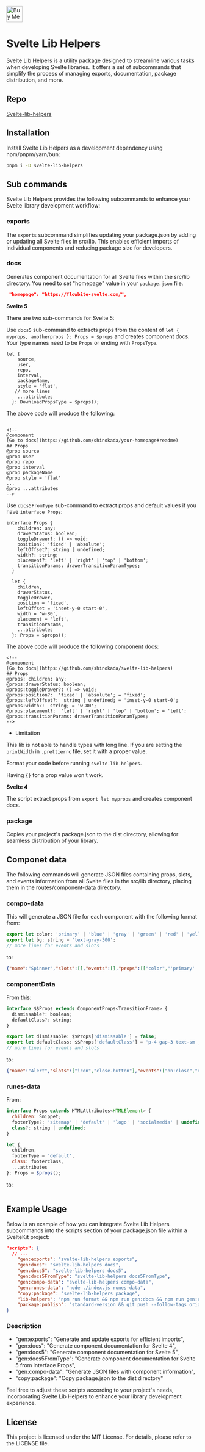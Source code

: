 <a href='https://ko-fi.com/Z8Z2CHALG' target='_blank'><img height='42' style='border:0px;height:42px;' src='https://storage.ko-fi.com/cdn/kofi3.png?v=3' alt='Buy Me a Coffee at ko-fi.com' /></a>

# Svelte Lib Helpers

Svelte Lib Helpers is a utility package designed to streamline various tasks when developing Svelte libraries. It offers a set of subcommands that simplify the process of managing exports, documentation, package distribution, and more.

## Repo

[Svelte-lib-helpers](https://github.com/shinokada/svelte-lib-helpers)

## Installation

Install Svelte Lib Helpers as a development dependency using npm/pnpm/yarn/bun:

```sh
pnpm i -D svelte-lib-helpers
```

## Sub commands

Svelte Lib Helpers provides the following subcommands to enhance your Svelte library development workflow:

### exports

The `exports` subcommand simplifies updating your package.json by adding or updating all Svelte files in src/lib. This enables efficient imports of individual components and reducing package size for developers.

### docs

Generates component documentation for all Svelte files within the src/lib directory. 
You need to set "homepage" value in your `package.json` file.

```json
 "homepage": "https://flowbite-svelte.com/",
```

**Svelte 5**

There are two sub-commands for Svelte 5:

Use `docs5` sub-command to extracts props from the content of `let { myprops, anotherprops }: Props = $props` and creates component docs. Your type names need to be `Props` or ending with `PropsType`.

```
let {
    source,
    user,
    repo,
    interval,
    packageName,
    style = 'flat',
   // more lines
    ...attributes
  }: DownloadPropsType = $props();
```

The above code will produce the following:

```

<!--
@component
[Go to docs](https://github.com/shinokada/your-homepage#readme)
## Props
@prop source
@prop user
@prop repo
@prop interval
@prop packageName
@prop style = 'flat'
...
@prop ...attributes
-->

```

Use `docs5FromType` sub-command to extract props and default values if you have `interface Props`:

```
interface Props {
    children: any;
    drawerStatus: boolean;
    toggleDrawer?: () => void;
    position?: 'fixed' | 'absolute';
    leftOffset?: string | undefined;
    width?: string;
    placement?: 'left' | 'right' | 'top' | 'bottom';
    transitionParams: drawerTransitionParamTypes;
  }

  let {
    children,
    drawerStatus,
    toggleDrawer,
    position = 'fixed',
    leftOffset = 'inset-y-0 start-0',
    width = 'w-80',
    placement = 'left',
    transitionParams,
    ...attributes
  }: Props = $props();
```

The above code will produce the following component docs:

```
<!--
@component
[Go to docs](https://github.com/shinokada/svelte-lib-helpers)
## Props
@props: children: any;
@props:drawerStatus: boolean;
@props:toggleDrawer?: () => void;
@props:position?:  'fixed' | 'absolute'; = 'fixed';
@props:leftOffset?:  string | undefined; = 'inset-y-0 start-0';
@props:width?:  string; = 'w-80';
@props:placement?:  'left' | 'right' | 'top' | 'bottom'; = 'left';
@props:transitionParams: drawerTransitionParamTypes;
-->
```

- Limitation

This lib is not able to handle types with long line. If you are setting the `printWidth` in `.prettierrc` file, set it with a proper value.

Format your code before running `svelte-lib-helpers`.

Having `{}` for a prop value won't work.

**Svelte 4**

The script extract props from `export let myprops` and creates component docs.

### package

Copies your project's package.json to the dist directory, allowing for seamless distribution of your library.

## Componet data

The following commands will generate JSON files containing props, slots, and events information from all Svelte files in the src/lib directory, placing them in the routes/component-data directory.

### compo-data

This will generate a JSON file for each component with the following format from:

```js
export let color: 'primary' | 'blue' | 'gray' | 'green' | 'red' | 'yellow' | 'pink' | 'purple' | 'white' | 'custom' | undefined = 'primary';
export let bg: string = 'text-gray-300';
// more lines for events and slots
```

to:
```json
{"name":"Spinner","slots":[],"events":[],"props":[["color","'primary' | 'blue' | 'gray' | 'green' | 'red' | 'yellow' | 'pink' | 'purple' | 'white' | 'custom' | undefined","'primary'"],["bg","string","'text-gray-300'"]]}
```

### componentData

From this:

```js
interface $$Props extends ComponentProps<TransitionFrame> {
  dismissable?: boolean;
  defaultClass?: string;
}

export let dismissable: $$Props['dismissable'] = false;
export let defaultClass: $$Props['defaultClass'] = 'p-4 gap-3 text-sm';
// more lines for events and slots
```

to:

```json
{"name":"Alert","slots":["icon","close-button"],"events":["on:close","on:click","on:change","on:keydown","on:keyup","on:focus","on:blur","on:mouseenter","on:mouseleave"],"props":[["dismissable","$$Props['dismissable']","false"],["defaultClass","$$Props['defaultClass']","'p-4 gap-3 text-sm'"]]}
```

### runes-data

From:

```js
interface Props extends HTMLAttributes<HTMLElement> {
  children: Snippet;
  footerType?: 'sitemap' | 'default' | 'logo' | 'socialmedia' | undefined;
  class?: string | undefined;
}

let {
  children,
  footerType = 'default',
  class: footerclass,
  ...attributes
}: Props = $props();
```

to:

```json

```



## Example Usage

Below is an example of how you can integrate Svelte Lib Helpers subcommands into the scripts section of your package.json file within a SvelteKit project:

```json
"scripts": {
  // ...
    "gen:exports": "svelte-lib-helpers exports",
    "gen:docs": "svelte-lib-helpers docs",
    "gen:docs5": "svelte-lib-helpers docs5",
    "gen:docs5FromType": "svelte-lib-helpers docs5FromType",
    "gen:compo-data": "svelte-lib-helpers compo-data",
    "gen:runes-data": "node ./index.js runes-data",
    "copy:package": "svelte-lib-helpers package",
    "lib-helpers": "npm run format && npm run gen:docs && npm run gen:compo-data && npm run package && npm run gen:exports && npm run copy:package",
    "package:publish": "standard-version && git push --follow-tags origin main && npm publish"
}
```

### Description

- "gen:exports": "Generate and update exports for efficient imports",
- "gen:docs": "Generate component documentation for Svelte 4",
- "gen:docs5": "Generate component documentation for Svelte 5",
- "gen:docs5FromType": "Generate component documentation for Svelte 5 from interface Props",
- "gen:compo-data": "Generate JSON files with component information",
- "copy:package": "Copy package.json to the dist directory"

Feel free to adjust these scripts according to your project's needs, incorporating Svelte Lib Helpers to enhance your library development experience.

## License

This project is licensed under the MIT License. For details, please refer to the LICENSE file.